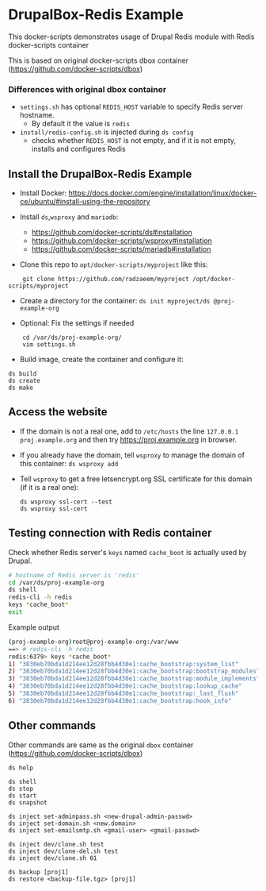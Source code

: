 # DrupalBox-Redis Example

This docker-scripts demonstrates usage of Drupal Redis module with Redis docker-scripts container

This is based on original docker-scripts dbox container (https://github.com/docker-scripts/dbox)

### Differences with original dbox container
 - `settings.sh` has optional `REDIS_HOST` variable to specify Redis server hostname.
   - By default it the value is `redis`
 - `install/redis-config.sh` is injected during `ds config`
   - checks whether `REDIS_HOST` is not empty, and if it is not empty, installs and configures Redis

## Install the DrupalBox-Redis Example

  - Install Docker:
    https://docs.docker.com/engine/installation/linux/docker-ce/ubuntu/#install-using-the-repository

  - Install `ds`,`wsproxy` and `mariadb`:
     + https://github.com/docker-scripts/ds#installation
     + https://github.com/docker-scripts/wsproxy#installation
     + https://github.com/docker-scripts/mariadb#installation


  - Clone this repo to `opt/docker-scripts/myproject` like this:
```
    git clone https://github.com/radzaeem/myproject /opt/docker-scripts/myproject
```

  - Create a directory for the container: `ds init myproject/ds @proj-example-org`

  - Optional: Fix the settings if needed
```
    cd /var/ds/proj-example-org/
    vim settings.sh
```

  - Build image, create the container and configure it: 
```
ds build
ds create
ds make
```


## Access the website

  - If the domain is not a real one, add to `/etc/hosts` the line
    `127.0.0.1 proj.example.org` and then try
    https://proj.example.org in browser.

  - If you already have the domain, tell `wsproxy` to manage the domain of this container: `ds wsproxy add`

  - Tell `wsproxy` to get a free letsencrypt.org SSL certificate for this domain (if it is a real one):
    ```
    ds wsproxy ssl-cert --test
    ds wsproxy ssl-cert
    ```

## Testing connection with Redis container

Check whether Redis server's `keys` named `cache_boot` is actually used by Drupal.

```bash
# hostname of Redis server is 'redis'
cd /var/ds/proj-example-org
ds shell
redis-cli -h redis 
keys *cache_boot*
exit
```

Example output
```bash
(proj-example-org)root@proj-example-org:/var/www
==> # redis-cli -h redis
redis:6379> keys *cache_boot*
1) "3830eb70bda1d214ee12d28fbb4d30e1:cache_bootstrap:system_list"
2) "3830eb70bda1d214ee12d28fbb4d30e1:cache_bootstrap:bootstrap_modules"
3) "3830eb70bda1d214ee12d28fbb4d30e1:cache_bootstrap:module_implements"
4) "3830eb70bda1d214ee12d28fbb4d30e1:cache_bootstrap:lookup_cache"
5) "3830eb70bda1d214ee12d28fbb4d30e1:cache_bootstrap:_last_flush"
6) "3830eb70bda1d214ee12d28fbb4d30e1:cache_bootstrap:hook_info"
```
## Other commands

Other commands are same as the original `dbox` container (https://github.com/docker-scripts/dbox)

    ds help

    ds shell
    ds stop
    ds start
    ds snapshot

    ds inject set-adminpass.sh <new-drupal-admin-passwd>
    ds inject set-domain.sh <new.domain>
    ds inject set-emailsmtp.sh <gmail-user> <gmail-passwd>

    ds inject dev/clone.sh test
    ds inject dev/clone-del.sh test
    ds inject dev/clone.sh 01

    ds backup [proj1]
    ds restore <backup-file.tgz> [proj1]
